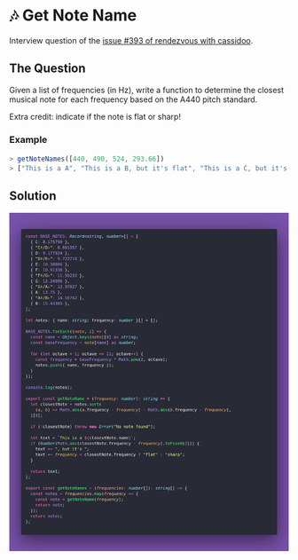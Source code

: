 # 🎶 Get Note Name

Interview question of the [issue #393 of rendezvous with cassidoo](https://buttondown.com/cassidoo/archive/we-must-choose-kind-words-that-lift-people-up/).

## The Question

Given a list of frequencies (in Hz), write a function to determine the closest musical note for
each frequency based on the A440 pitch standard.

Extra credit: indicate if the note is flat or sharp!

### Example

```js
> getNoteNames([440, 490, 524, 293.66])
> ["This is a A", "This is a B, but it's flat", "This is a C, but it's sharp", "This is a D"]
```

## Solution

![Code Polaroid](./code-screenshot.png)
